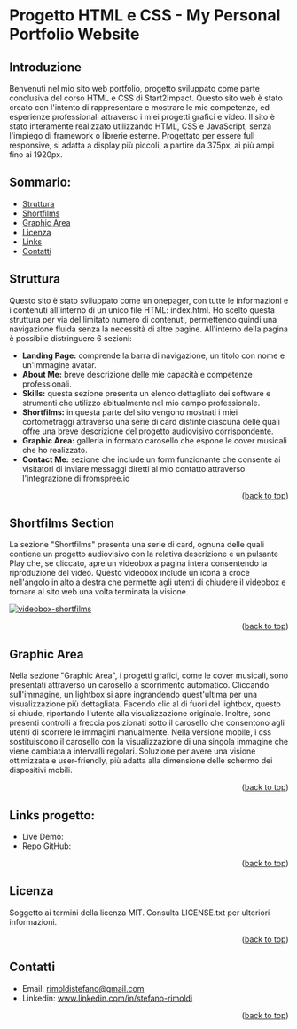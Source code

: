 # Progetto HTML e CSS - My Personal Portfolio Website
<a name="readme-top"></a>
## Introduzione

Benvenuti nel mio sito web portfolio, progetto sviluppato come parte conclusiva del corso HTML e CSS di Start2Impact. 
Questo sito web è stato creato con l'intento di rappresentare e mostrare le mie competenze, ed esperienze professionali attraverso i miei progetti grafici e video.
Il sito è stato interamente realizzato utilizzando HTML, CSS e JavaScript, senza l'impiego di framework o librerie esterne.
Progettato per essere full responsive, si adatta a display più piccoli, a partire da 375px, ai più ampi fino ai 1920px.

## Sommario:
- [Struttura](#struttura)
- [Shortfilms](#shortfilms-section)
- [Graphic Area](#graphic-area)
- [Licenza](#licenza)
- [Links](#links-progetto)
- [Contatti](#contatti)


## Struttura

Questo sito è stato sviluppato come un onepager, con tutte le informazioni e i contenuti all'interno di un unico file HTML: index.html. Ho scelto questa struttura per via del limitato numero di contenuti, permettendo quindi una navigazione fluida senza la necessità di altre pagine.
All'interno della pagina è possibile distringuere 6 sezioni:
* **Landing Page:** comprende la barra di navigazione, un titolo con nome e un'immagine avatar.
* **About Me:** breve descrizione delle mie capacità e competenze professionali.
* **Skills:** questa sezione presenta un elenco dettagliato dei software e strumenti che utilizzo abitualmente nel mio campo professionale.
* **Shortfilms:** in questa parte del sito vengono mostrati i miei cortometraggi attraverso una serie di card distinte ciascuna delle quali offre una breve descrizione del progetto audiovisivo corrispondente.
* **Graphic Area:** galleria in formato carosello che espone le cover musicali che ho realizzato.
* **Contact Me:** sezione che include un form funzionante che consente ai visitatori di inviare messaggi diretti al mio contatto attraverso l'integrazione di fromspree.io

<p align="right">(<a href="#readme-top">back to top</a>)</p>

## Shortfilms Section

La sezione "Shortfilms" presenta una serie di card, ognuna delle quali contiene un progetto audiovisivo con la relativa descrizione e un pulsante Play che, se cliccato, apre un videobox a pagina intera consentendo la riproduzione del video. 
Questo videobox include un'icona a croce nell'angolo in alto a destra che permette agli utenti di chiudere il videobox e tornare al sito web una volta terminata la visione.

<a href="https://ibb.co/rdLwFVw"><img src="https://i.ibb.co/wcbzBfz/videobox-shortfilms.gif" alt="videobox-shortfilms" border="0"></a>
<p align="right">(<a href="#readme-top">back to top</a>)</p>

## Graphic Area

Nella sezione "Graphic Area", i progetti grafici, come le cover musicali, sono presentati attraverso un carosello a scorrimento automatico. 
Cliccando sull'immagine, un lightbox si apre ingrandendo quest'ultima per una  visualizzazione più dettagliata. Facendo clic al di fuori del lightbox, questo si chiude, riportando l'utente alla visualizzazione originale. Inoltre, sono presenti controlli a freccia posizionati sotto il carosello che consentono agli utenti di scorrere le immagini manualmente. Nella versione mobile, i css sostituiscono il carosello con la visualizzazione di una singola immagine che viene cambiata a intervalli regolari. Soluzione per avere una visione ottimizzata e user-friendly, più adatta alla dimensione delle schermo dei dispositivi mobili.

<p align="right">(<a href="#readme-top">back to top</a>)</p>

## Links progetto:
- Live Demo: 
- Repo GitHub:

<p align="right">(<a href="#readme-top">back to top</a>)</p>

## Licenza
Soggetto ai termini della licenza MIT. Consulta LICENSE.txt per ulteriori informazioni.

<p align="right">(<a href="#readme-top">back to top</a>)</p>

## Contatti
- Email: rimoldistefano@gmail.com
- Linkedin: www.linkedin.com/in/stefano-rimoldi

<p align="right">(<a href="#readme-top">back to top</a>)</p>










